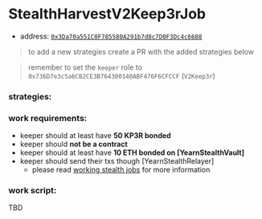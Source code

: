 # StealthHarvestV2Keep3rJob

- address: [`0x3Da70a551C0F785580A291b7d8c7D0F3Dc4c6688`](https://etherscan.io/address/0x3Da70a551C0F785580A291b7d8c7D0F3Dc4c6688#code)

> to add a new strategies create a PR with the added strategies below

> remember to set the `keeper` role to `0x736D7e3c5a6CB2CE3B764300140ABF476F6CFCCF` (`V2Keep3r`)

### strategies:



### work requirements:

- keeper should at least have **50 KP3R bonded**
- keeper should **not be a contract**
- keeper should at least have **10 ETH bonded on [YearnStealthVault]**
- keeper should send their txs though [YearnStealthRelayer]
  - please read [working stealth jobs](./working-stealth-jobs.md) for more information

### work script:

TBD
